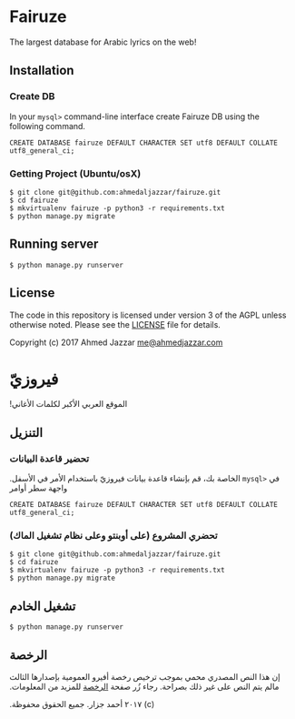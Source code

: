 # Fairuze
The largest database for Arabic lyrics on the web!

## Installation
### Create DB
In your `mysql>` command-line interface create Fairuze DB using the following command. 
```mysql
CREATE DATABASE fairuze DEFAULT CHARACTER SET utf8 DEFAULT COLLATE utf8_general_ci;
```

### Getting Project (Ubuntu/osX)
```shell
$ git clone git@github.com:ahmedaljazzar/fairuze.git 
$ cd fairuze
$ mkvirtualenv fairuze -p python3 -r requirements.txt
$ python manage.py migrate
```

## Running server
```shell
$ python manage.py runserver 
```

## License
The code in this repository is licensed under version 3 of the AGPL unless otherwise noted. Please see the [LICENSE](https://github.com/ahmedaljazzar/fairuze/blob/master/LICENSE) file for details.

Copyright (c) 2017 Ahmed Jazzar <me@ahmedjazzar.com>




# فيروزيّ
الموقع العربي الأكبر لكلمات الأغاني!‏

## التنزيل
### تحضير قاعدة البيانات
 الخاصة بك، قم بإنشاء قاعدة بيانات فيروزيّ باستخدام الأمر في الأسفل.‏ `mysql>` في واجهة سطر أوامر 

```mysql
CREATE DATABASE fairuze DEFAULT CHARACTER SET utf8 DEFAULT COLLATE utf8_general_ci;
```

### تحضري المشروع (على أوبنتو وعلى نظام تشغيل الماك)‏
```shell
$ git clone git@github.com:ahmedaljazzar/fairuze.git 
$ cd fairuze
$ mkvirtualenv fairuze -p python3 -r requirements.txt
$ python manage.py migrate
```

## تشغيل الخادم
```shell
$ python manage.py runserver 
```
## الرخصة

إن هذا النص المصدري محمي بموجب ترخيص رخصة أفيرو العمومية بإصدارها الثالث مالم يتم النص على غير ذلك بصراحة. رجاء زُر صفحة [الرخصة](https://github.com/ahmedaljazzar/fairuze/blob/master/LICENSE) للمزيد من المعلومات.‏

٢٠١٧ أحمد جزار. جميع الحقوق محفوظة.‏ (c) 
